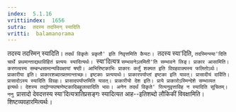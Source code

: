 ```yaml
---
index:  5.1.16
vrittiindex:  1656
sutra:  तदस्य तदस्मिन् स्यादिति
vritti:  balamanorama 
---
```


तदस्य तदस्मिन् स्यादिति। `तदर्थं विकृतेः प्रकृतौ' इति निवृत्तमिति कैयटः। `तदस्य स्या'दिति, `तदस्मिन्स्या'दिति चार्थे प्रथमान्ताद्यथाविहितं प्रत्ययः स्यादित्यर्थः। `स्या'दित्यत्र `सम्भावनेऽलमिती'ति सम्भावने लिङ्। प्राकार आसामिति। करणत्वस्य सम्बन्धसामान्यविवक्षायां षष्ठी। आभिरिष्टकाभिः प्राकारः कर्तुं शक्यत इति विग्रहवाक्यस्य फलितोऽर्थः। प्राकारीया इति। प्राकारशब्दात्प्रतमान्ताच्छः। इष्टकाः प्रत्ययार्थः। प्राकारपर्याप्तां इष्टका इति यावत्। प्रासादीयं दार्विति। प्रासादोऽस्य स्यादिति विग्रहः। प्रासादपर्याप्तमिति यावत्। प्राकारीयो देश इति। प्राये प्राकारोऽस्मिन्देशे सम्भाव्यत इत्यर्थः। देशस्य तद्योग्यपाषाणेष्टकादिबहुलत्वादिति भावः। अनेन तदर्थं विकृते' रित्यनुवृत्ताविह न स्यादिति सूचितम्। ननु `प्रासादो देवदत्तस्य स्या'दित्यत्रातिप्रसङ्गः स्यादित्यत आह--इतिशब्दो लौकिकीं विवक्षामिति। शिष्टव्यवहारमित्यर्थः।

